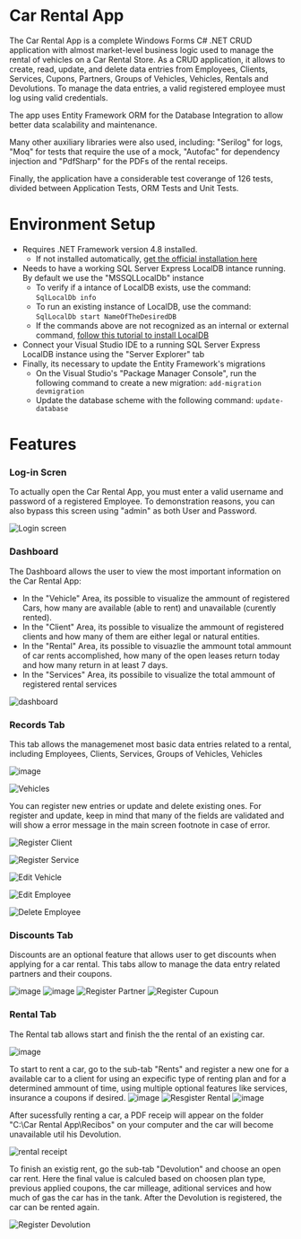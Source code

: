 # Car Rental App
The Car Rental App is a complete Windows Forms C# .NET CRUD application with almost market-level business logic used to manage the rental of vehicles on a Car Rental Store. As a CRUD application, it allows to create, read, update, and delete data entries from Employees, Clients, Services, Cupons, Partners, Groups of Vehicles, Vehicles, Rentals and Devolutions. To manage the data entries, a valid registered employee must log using valid credentials.

The app uses Entity Framework ORM for the Database Integration to allow better data scalability and maintenance.

Many other auxiliary libraries were also used, including: "Serilog" for logs, "Moq" for tests that require the use of a mock, "Autofac" for dependency injection and "PdfSharp" for the PDFs of the rental receips.

Finally, the application have a considerable test coverange of 126 tests, divided between Application Tests, ORM Tests and Unit Tests.

# Environment Setup
- Requires .NET Framework version 4.8 installed.
	- If not installed automatically, [get the official installation here](https://dotnet.microsoft.com/en-us/download/visual-studio-sdks?cid=getdotnetsdk)
- Needs to have a working SQL Server Express LocalDB intance running. By default we use the "MSSQLLocalDb" instance
	- To verify if a intance of LocalDB exists, use the  command:
	`SqlLocalDb info`
	- To run an existing instance of LocalDB, use the  command:
	`SqlLocalDb start NameOfTheDesiredDB`
	- If the commands above are not recognized as an internal or external command, [follow this tutorial to install LocalDB](https://learn.microsoft.com/en-us/sql/database-engine/configure-windows/sql-server-express-localdb?view=sql-server-ver16)
- Connect your Visual Studio IDE to a running SQL Server Express LocalDB instance using the "Server Explorer" tab
- Finally, its necessary to update the Entity Framework's migrations
	- On the Visual Studio's "Package Manager Console", run the following command to create a new migration:
	`add-migration devmigration`
	- Update the database scheme with the following command:
	`update-database`


# Features

### Log-in Scren
To actually open the Car Rental App, you must enter a valid username and password of a registered Employee. To demonstration reasons, you can also bypass this screen using "admin" as both User and Password. 

![Login screen](https://github.com/Matrix-Developers/Locadora-de-Veiculos/assets/50923316/075b4049-68bc-40b5-8a56-b4d52a10a89c)


### Dashboard
The Dashboard allows the user to view the most important information on the Car Rental App:
- In the "Vehicle" Area, its possible to visualize the ammount of registered Cars, how many are available (able to rent) and unavailable (curently rented).
- In the "Client" Area, its possible to visualize the ammount of registered clients and how many of them are either legal or natural entities.
- In the "Rental" Area, its possible to visuazlie the ammount total ammount of car rents accomplished, how many of the open leases return today and how many return in at least 7 days.
- In the "Services" Area, its possibile to visualize the total ammount of registered rental services

![dashboard](https://github.com/Matrix-Developers/Locadora-de-Veiculos/assets/50923316/d762d69d-c544-4d80-b358-fb222c65acec)

### Records Tab
This tab allows the managemenet most basic data entries related to a rental, including Employees, Clients, Services, Groups of Vehicles, Vehicles

![image](https://github.com/Matrix-Developers/Locadora-de-Veiculos/assets/50923316/7c9e3157-e492-44ec-b43e-504be4117187)

![Vehicles](https://github.com/Matrix-Developers/Locadora-de-Veiculos/assets/50923316/95700d67-4350-4181-b5fc-bd2dae8e770d)

You can register new entries or update and delete existing ones. For register and update, keep in mind that many of the fields are validated and will show a error message in the main screen footnote in case of error.

![Register Client](https://github.com/Matrix-Developers/Locadora-de-Veiculos/assets/50923316/2c8ee273-e3a0-4609-a82e-0cea4bc35367)

![Register Service](https://github.com/Matrix-Developers/Locadora-de-Veiculos/assets/50923316/7705c5dc-54dc-4267-9531-bd81c1a95204)

![Edit Vehicle](https://github.com/Matrix-Developers/Locadora-de-Veiculos/assets/50923316/965c1429-5e6c-433d-8568-d76853f12c7b)

![Edit Employee](https://github.com/Matrix-Developers/Locadora-de-Veiculos/assets/50923316/4cff7dfd-2bf1-419d-a532-f3e879331baf)

![Delete Employee](https://github.com/Matrix-Developers/Locadora-de-Veiculos/assets/50923316/7a7c2a8f-fc08-435a-a70e-1e84d3255d12)


### Discounts Tab 
Discounts are an optional feature that allows user to get discounts when applying for a car rental. This tabs allow to manage the data entry related partners and their coupons.

![image](https://github.com/Matrix-Developers/Locadora-de-Veiculos/assets/50923316/f02cc02d-719b-4db5-9a8e-7a1f226725e9)
![image](https://github.com/Matrix-Developers/Locadora-de-Veiculos/assets/50923316/b8ef82d6-6cc3-4d9e-a0bd-a3d945656ca0)
![Register Partner](https://github.com/Matrix-Developers/Locadora-de-Veiculos/assets/50923316/5eae0b76-65d7-45cd-8c08-3bc96e854553)
![Register Cupoun](https://github.com/Matrix-Developers/Locadora-de-Veiculos/assets/50923316/9fab7d29-3f6d-4416-addc-70c4e593b36b)


### Rental Tab
The Rental tab allows start and finish the the rental of an existing car.


![image](https://github.com/Matrix-Developers/Locadora-de-Veiculos/assets/50923316/b82a5be4-4aa8-4975-8a46-c47e9742192d)


To start to rent a car, go to the sub-tab "Rents" and register a new one for a available car to a client for using an expecific type of renting plan and for a determined ammount of time, using multiple optional features like services, insurance a coupons if desired. 
![image](https://github.com/Matrix-Developers/Locadora-de-Veiculos/assets/50923316/99f41983-945e-46e0-b3fb-855b425f9906)
![Resgister Rental](https://github.com/Matrix-Developers/Locadora-de-Veiculos/assets/50923316/8031d250-a33f-4b4c-b2ef-e9c2f18a606f)
![image](https://github.com/Matrix-Developers/Locadora-de-Veiculos/assets/50923316/40559d81-694c-4f4c-b176-decb0103b1ec)

After sucessfully renting a car, a PDF receip will appear on the folder "C:\Car Rental App\Recibos" on your computer and the car will become unavailable util his Devolution.

![rental receipt](https://github.com/Matrix-Developers/Locadora-de-Veiculos/assets/50923316/ee919e37-0a08-4d47-b6b1-3ee0a085c78d)

To finish an existig rent, go the sub-tab "Devolution" and choose an open car rent. Here the final value is calculed based on choosen plan type, previous applied coupons, the car milleage, aditional services and how much of gas the car has in the tank. After the Devolution is registered, the car can be rented again. 

![Register Devolution](https://github.com/Matrix-Developers/Locadora-de-Veiculos/assets/50923316/722650ea-762f-41c8-8bb6-5fdb2d5161c9)


